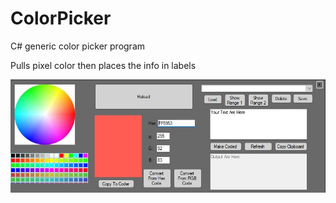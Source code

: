 ColorPicker
===========

C# generic color picker program

Pulls pixel color then places the info in labels


![alt text](https://raw.githubusercontent.com/sToCkRIM/Multi-Coloret-Texter-Project/main/Multi-Colored%20Texter/Images/image.jpg?token=AWODGYIP2REFZJK3GGXJ63TBTE6OQ "ColorPicker")
